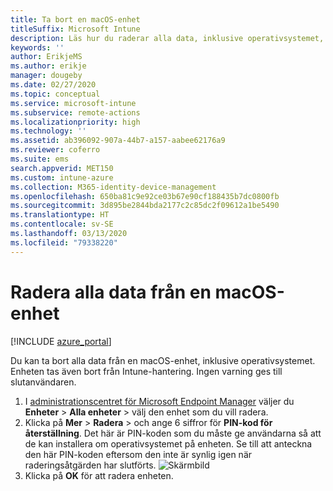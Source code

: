 ```yaml
---
title: Ta bort en macOS-enhet
titleSuffix: Microsoft Intune
description: Läs hur du raderar alla data, inklusive operativsystemet, från en macOS-enhet.
keywords: ''
author: ErikjeMS
ms.author: erikje
manager: dougeby
ms.date: 02/27/2020
ms.topic: conceptual
ms.service: microsoft-intune
ms.subservice: remote-actions
ms.localizationpriority: high
ms.technology: ''
ms.assetid: ab396092-907a-44b7-a157-aabee62176a9
ms.reviewer: coferro
ms.suite: ems
search.appverid: MET150
ms.custom: intune-azure
ms.collection: M365-identity-device-management
ms.openlocfilehash: 650ba81c9e92ce03b67e90cf188435b7dc0800fb
ms.sourcegitcommit: 3d895be2844bda2177c2c85dc2f09612a1be5490
ms.translationtype: HT
ms.contentlocale: sv-SE
ms.lasthandoff: 03/13/2020
ms.locfileid: "79338220"
---
```

# <a name="erase-all-data-from-a-macos-device"></a>Radera alla data från en macOS-enhet

[!INCLUDE [azure_portal](../includes/azure_portal.md)]

Du kan ta bort alla data från en macOS-enhet, inklusive operativsystemet. Enheten tas även bort från Intune-hantering. Ingen varning ges till slutanvändaren.

1. I [administrationscentret för Microsoft Endpoint Manager](https://go.microsoft.com/fwlink/?linkid=2109431) väljer du **Enheter** > **Alla enheter** > välj den enhet som du vill radera.
2. Klicka på **Mer** > **Radera** > och ange 6 siffror för **PIN-kod för återställning**. Det här är PIN-koden som du måste ge användarna så att de kan installera om operativsystemet på enheten. Se till att anteckna den här PIN-koden eftersom den inte är synlig igen när raderingsåtgärden har slutförts.
![Skärmbild](./media/device-erase/providepin.png)
3. Klicka på **OK** för att radera enheten.
